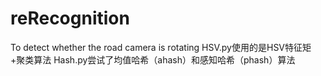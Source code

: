 # reRecognition
To detect whether the road camera is rotating
HSV.py使用的是HSV特征矩+聚类算法
Hash.py尝试了均值哈希（ahash）和感知哈希（phash）算法
